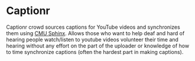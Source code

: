 Captionr
===================

Captionr crowd sources captions for YouTube videos and synchronizes them using [CMU Sphinx](http://cmusphinx.sourceforge.net/). Allows those who want to help deaf and hard of hearing people watch/listen to youtube videos volunteer their time and hearing without any effort on the part of the uploader or knowledge of how to time synchronize captions (often the hardest part in making captions). 
